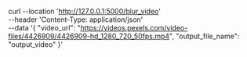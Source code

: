 curl --location 'http://127.0.0.1:5000/blur_video' \
--header 'Content-Type: application/json' \
--data '{
    "video_url": "https://videos.pexels.com/video-files/4426909/4426909-hd_1280_720_50fps.mp4",
    "output_file_name": "output_video"
}'
